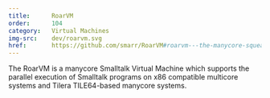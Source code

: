 ```yaml
---
title:      RoarVM
order:      104
category:   Virtual Machines
img-src:    dev/roarvm.svg
href:       https://github.com/smarr/RoarVM#roarvm---the-manycore-squeakvm
---
```

The RoarVM is a manycore Smalltalk Virtual Machine which supports the parallel execution of Smalltalk programs on x86 compatible multicore systems and Tilera TILE64-based manycore systems.